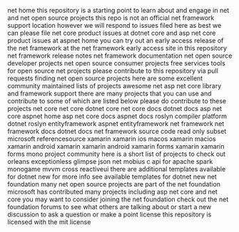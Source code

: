 net home this repository is a starting point to learn about and engage in net and net open source projects this repo is not an official net framework support location however we will respond to issues filed here as best we can please file net core product issues at dotnet core and asp net core product issues at aspnet home you can try out an early access release of the net framework at the net framework early access site in this repository net framework release notes net framework documentation net open source developer projects net open source consumer projects free services tools for open source net projects please contribute to this repository via pull requests finding net open source projects here are some excellent community maintained lists of projects awesome net asp net core library and framework support there are many projects that you can use and contribute to some of which are listed below please do contribute to these projects net core net core dotnet core net core docs dotnet docs asp net core aspnet home asp net core docs aspnet docs roslyn compiler platform dotnet roslyn entityframework aspnet entityframework net framework net framework docs dotnet docs net framework source code read only subset microsoft referencesource xamarin xamarin ios macos xamarin macios xamarin android xamarin xamarin android xamarin forms xamarin xamarin forms mono project community here is a short list of projects to check out orleans exceptionless glimpse json net mobius c api for apache spark monogame mvvm cross reactiveui there are additional templates available for dotnet new for more info see available templates for dotnet new net foundation many net open source projects are part of the net foundation microsoft has contributed many projects including asp net core and net core you may want to consider joining the net foundation check out the net foundation forums to see what others are talking about or start a new discussion to ask a question or make a point license this repository is licensed with the mit license